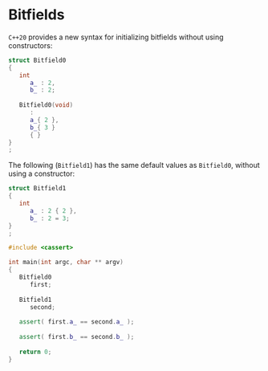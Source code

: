 # Bitfields

`C++20` provides a new syntax for initializing bitfields without using constructors:

```c++
struct Bitfield0
{
   int
      a_ : 2,
      b_ : 2;
   
   Bitfield0(void)
      :
      a_{ 2 },
      b_{ 3 }
      { }
}
;
```

The following (`Bitfield1`) has the same default values as `Bitfield0`, without using a constructor:

```c++
struct Bitfield1
{
   int
      a_ : 2 { 2 },
      b_ : 2 = 3;
}
;

#include <cassert>

int main(int argc, char ** argv)
{
   Bitfield0
      first;
   
   Bitfield1
      second;
   
   assert( first.a_ == second.a_ );
   
   assert( first.b_ == second.b_ );
   
   return 0;
}
```



